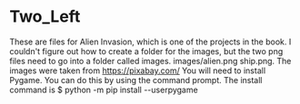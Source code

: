 # Two_Left
These are files for Alien Invasion, which is one of the projects in the book. I couldn't figure out how to create a folder for the images, but the two png files need to go into a folder called images.
images/alien.png ship.png. 
The images were taken from https://pixabay.com/
You will need to install Pygame. You can do this by using the command prompt. The install command is $ python -m pip install --userpygame
